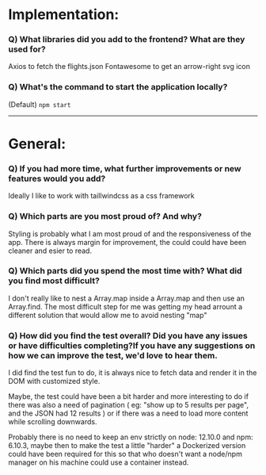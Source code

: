 # Implementation:

### Q) What libraries did you add to the frontend? What are they used for?

Axios to fetch the flights.json
Fontawesome to get an arrow-right svg icon

### Q) What's the command to start the application locally?

(Default) `npm start`

---

# General:

### Q) If you had more time, what further improvements or new features would you add?

Ideally I like to work with taillwindcss as a css framework

### Q) Which parts are you most proud of? And why?

Styling is probably what I am most proud of and the responsiveness of the app.
There is always margin for improvement, the could could have been cleaner and esier to read.

### Q) Which parts did you spend the most time with? What did you find most difficult?

I don't really like to nest a Array.map inside a Array.map and then use an Array.find.
The most difficult step for me was getting my head arrount a different solution that would allow me to avoid nesting "map"

### Q) How did you find the test overall? Did you have any issues or have difficulties completing?If you have any suggestions on how we can improve the test, we'd love to hear them.

I did find the test fun to do, it is always nice to fetch data and render it in the DOM with customized style.

Maybe, the test could have been a bit harder and more interesting to do if there was also a need of pagination ( eg: "show up to 5 results per page", and the JSON had 12 results ) or if there was a need to load more content while scrolling downwards.

Probably there is no need to keep an env strictly on node: 12.10.0 and npm: 6.10.3, maybe then to make the test a little "harder" a Dockerized version could have been required for this so that who doesn't want a node/npm manager on his machine could use a container instead.
